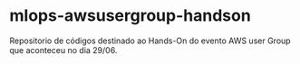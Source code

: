 # mlops-awsusergroup-handson 

Repositorio de códigos destinado ao Hands-On do evento AWS user Group que aconteceu no dia 29/06.

